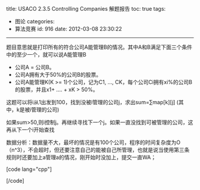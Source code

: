 title: USACO 2.3.5 Controlling Companies 解题报告
toc: true
tags:
  - 图论
categories:
  - 算法竞赛
id: 916
date: 2012-03-08 23:30:22
---

题目意思就是打印所有的符合公司A能管理B的情况。其中A和B满足下面三个条件中的至少一个，就可以说A能管理B

*   公司A = 公司B。
*   公司A拥有大于50%的公司B的股票。
*   公司A能管理K(K >= 1)个公司，记为C1, ..., CK，每个公司Ci拥有xi%的公司B的股票，并且x1+ .... + xK > 50%。

这题可以将i从1出发到100，找到没被i管理的公司j，求出sum=∑map[k][j] (其中，k是被i管理的公司)

如果sum>50,则i控制j。再继续寻找下一个j。如果一直没找到可被管理的公司，这再从下一个i开始查找

数据分析：数据量不大，最坏的情况是有100个公司，程序的时间复杂度为O（n^3），不会超时，但还要注意自己的能被自己所管理，也就是说当使用第三条规则时还要加上a管理a的情况，刚开始时没加上，提交一直WA；

[code lang="cpp"]

[/code]